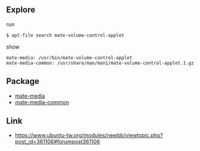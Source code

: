 
## Explore

run

```sh
$ apt-file search mate-volume-control-applet
```

show

```
mate-media: /usr/bin/mate-volume-control-applet
mate-media-common: /usr/share/man/man1/mate-volume-control-applet.1.gz
```

## Package

* [mate-media](https://packages.ubuntu.com/bionic/mate-media)
* [mate-media-common](https://packages.ubuntu.com/bionic/mate-media-common)

## Link

* https://www.ubuntu-tw.org/modules/newbb/viewtopic.php?post_id=361106#forumpost361106
